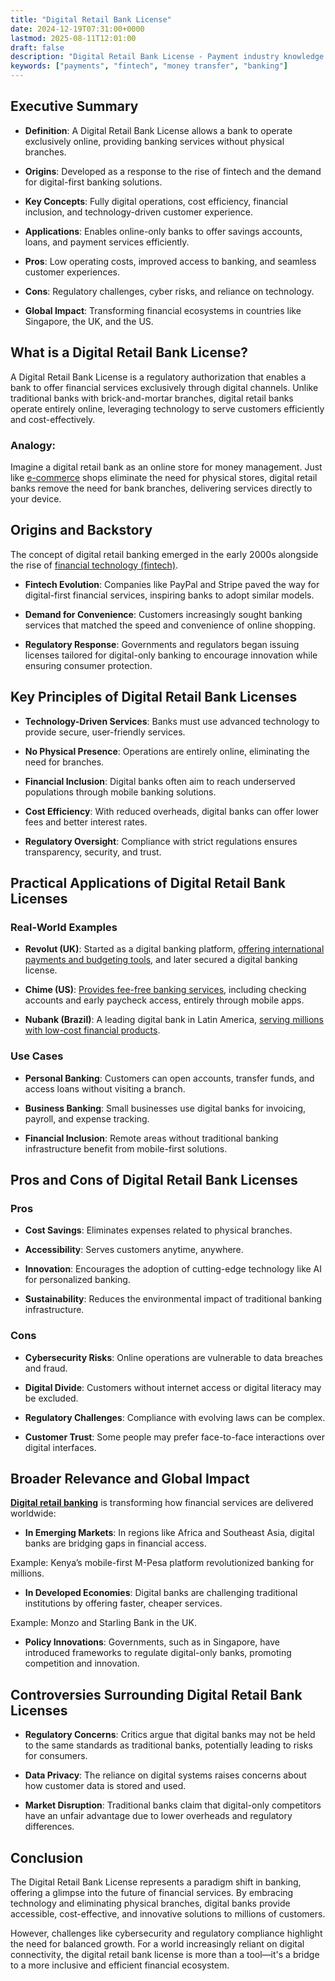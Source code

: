```yaml
---
title: "Digital Retail Bank License"
date: 2024-12-19T07:31:00+0000
lastmod: 2025-08-11T12:01:00
draft: false
description: "Digital Retail Bank License - Payment industry knowledge and insights"
keywords: ["payments", "fintech", "money transfer", "banking"]
---
```


## Executive Summary

- **Definition**: A Digital Retail Bank License allows a bank to operate exclusively online, providing banking services without physical branches.

- **Origins**: Developed as a response to the rise of fintech and the demand for digital-first banking solutions.

- **Key Concepts**: Fully digital operations, cost efficiency, financial inclusion, and technology-driven customer experience.

- **Applications**: Enables online-only banks to offer savings accounts, loans, and payment services efficiently.

- **Pros**: Low operating costs, improved access to banking, and seamless customer experiences.

- **Cons**: Regulatory challenges, cyber risks, and reliance on technology.

- **Global Impact**: Transforming financial ecosystems in countries like Singapore, the UK, and the US.

## What is a Digital Retail Bank License?

A Digital Retail Bank License is a regulatory authorization that enables a bank to offer financial services exclusively through digital channels. Unlike traditional banks with brick-and-mortar branches, digital retail banks operate entirely online, leveraging technology to serve customers efficiently and cost-effectively.

### Analogy:

Imagine a digital retail bank as an online store for money management. Just like [e-commerce](https://faisalkhanllc.xyz/resources/payments-wiki/e/e-commerce/) shops eliminate the need for physical stores, digital retail banks remove the need for bank branches, delivering services directly to your device.

## Origins and Backstory

The concept of digital retail banking emerged in the early 2000s alongside the rise of [financial technology (fintech)](https://faisalkhanllc.xyz/resources/payments-wiki/f/fintech/).

- **Fintech Evolution**: Companies like PayPal and Stripe paved the way for digital-first financial services, inspiring banks to adopt similar models.

- **Demand for Convenience**: Customers increasingly sought banking services that matched the speed and convenience of online shopping.

- **Regulatory Response**: Governments and regulators began issuing licenses tailored for digital-only banking to encourage innovation while ensuring consumer protection.

## Key Principles of Digital Retail Bank Licenses

- **Technology-Driven Services**: Banks must use advanced technology to provide secure, user-friendly services.

- **No Physical Presence**: Operations are entirely online, eliminating the need for branches.

- **Financial Inclusion**: Digital banks often aim to reach underserved populations through mobile banking solutions.

- **Cost Efficiency**: With reduced overheads, digital banks can offer lower fees and better interest rates.

- **Regulatory Oversight**: Compliance with strict regulations ensures transparency, security, and trust.

## Practical Applications of Digital Retail Bank Licenses

### Real-World Examples

- **Revolut (UK)**: Started as a digital banking platform, [offering international payments and budgeting tools](https://www.revolut.com/), and later secured a digital banking license.

- **Chime (US)**: [Provides fee-free banking services](https://www.chime.com/), including checking accounts and early paycheck access, entirely through mobile apps.

- **Nubank (Brazil)**: A leading digital bank in Latin America, [serving millions with low-cost financial products](https://nubank.com.br/en/).

### Use Cases

- **Personal Banking**: Customers can open accounts, transfer funds, and access loans without visiting a branch.

- **Business Banking**: Small businesses use digital banks for invoicing, payroll, and expense tracking.

- **Financial Inclusion**: Remote areas without traditional banking infrastructure benefit from mobile-first solutions.

## Pros and Cons of Digital Retail Bank Licenses

### Pros

- **Cost Savings**: Eliminates expenses related to physical branches.

- **Accessibility**: Serves customers anytime, anywhere.

- **Innovation**: Encourages the adoption of cutting-edge technology like AI for personalized banking.

- **Sustainability**: Reduces the environmental impact of traditional banking infrastructure.

### Cons

- **Cybersecurity Risks**: Online operations are vulnerable to data breaches and fraud.

- **Digital Divide**: Customers without internet access or digital literacy may be excluded.

- **Regulatory Challenges**: Compliance with evolving laws can be complex.

- **Customer Trust**: Some people may prefer face-to-face interactions over digital interfaces.

## Broader Relevance and Global Impact

**[Digital retail banking](https://faisalkhanllc.xyz/resources/payments-wiki/d/digital-retail-bank/)** is transforming how financial services are delivered worldwide:

- **In Emerging Markets**: In regions like Africa and Southeast Asia, digital banks are bridging gaps in financial access.

Example: Kenya’s mobile-first M-Pesa platform revolutionized banking for millions.

- **In Developed Economies**: Digital banks are challenging traditional institutions by offering faster, cheaper services.

Example: Monzo and Starling Bank in the UK.

- **Policy Innovations**: Governments, such as in Singapore, have introduced frameworks to regulate digital-only banks, promoting competition and innovation.

## Controversies Surrounding Digital Retail Bank Licenses

- **Regulatory Concerns**: Critics argue that digital banks may not be held to the same standards as traditional banks, potentially leading to risks for consumers.

- **Data Privacy**: The reliance on digital systems raises concerns about how customer data is stored and used.

- **Market Disruption**: Traditional banks claim that digital-only competitors have an unfair advantage due to lower overheads and regulatory differences.

## Conclusion

The Digital Retail Bank License represents a paradigm shift in banking, offering a glimpse into the future of financial services. By embracing technology and eliminating physical branches, digital banks provide accessible, cost-effective, and innovative solutions to millions of customers.

However, challenges like cybersecurity and regulatory compliance highlight the need for balanced growth. For a world increasingly reliant on digital connectivity, the digital retail bank license is more than a tool—it's a bridge to a more inclusive and efficient financial ecosystem.